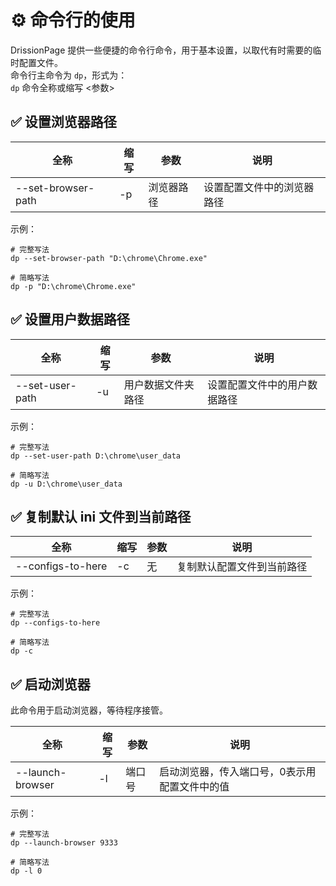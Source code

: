# ⚙️ 命令行的使用

DrissionPage 提供一些便捷的命令行命令，用于基本设置，以取代有时需要的临时配置文件。  
命令行主命令为 `dp`，形式为：  
`dp` 命令全称或缩写 <参数>

## ✅️ 设置浏览器路径

| 全称                | 缩写 | 参数       | 说明                     |
|---------------------|------|------------|--------------------------|
| --set-browser-path  | -p   | 浏览器路径 | 设置配置文件中的浏览器路径 |

示例：

```shell
# 完整写法
dp --set-browser-path "D:\chrome\Chrome.exe"

# 简略写法
dp -p "D:\chrome\Chrome.exe"
```

## ✅️ 设置用户数据路径

| 全称            | 缩写 | 参数               | 说明                     |
|-----------------|------|--------------------|--------------------------|
| --set-user-path | -u   | 用户数据文件夹路径 | 设置配置文件中的用户数据路径 |

示例：

```shell
# 完整写法
dp --set-user-path D:\chrome\user_data

# 简略写法
dp -u D:\chrome\user_data
```

## ✅️ 复制默认 ini 文件到当前路径

| 全称              | 缩写 | 参数 | 说明                         |
|-------------------|------|------|------------------------------|
| --configs-to-here | -c   | 无   | 复制默认配置文件到当前路径   |

示例：

```shell
# 完整写法
dp --configs-to-here

# 简略写法
dp -c
```

## ✅️ 启动浏览器

此命令用于启动浏览器，等待程序接管。

| 全称             | 缩写 | 参数   | 说明                               |
|------------------|------|--------|------------------------------------|
| --launch-browser | -l   | 端口号 | 启动浏览器，传入端口号，0表示用配置文件中的值 |

示例：

```shell
# 完整写法
dp --launch-browser 9333

# 简略写法
dp -l 0
```